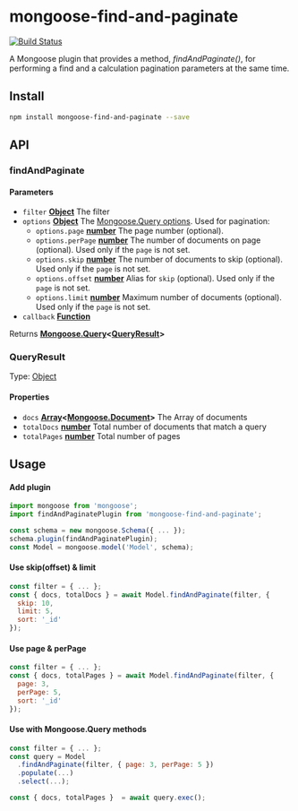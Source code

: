 # mongoose-find-and-paginate

[![Build Status](https://travis-ci.com/safer-bwd/mongoose-find-and-paginate.svg?branch=master)](https://travis-ci.com/safer-bwd/mongoose-find-and-paginate)

A Mongoose plugin that provides a method, _findAndPaginate()_, for performing a find and a calculation pagination parameters at the same time.

## Install

```sh
npm install mongoose-find-and-paginate --save
```

## API

<!-- Generated by documentation.js. Update this documentation by updating the source code. -->

### findAndPaginate

#### Parameters

-   `filter` **[Object](https://developer.mozilla.org/docs/Web/JavaScript/Reference/Global_Objects/Object)** The filter
-   `options` **[Object](https://developer.mozilla.org/docs/Web/JavaScript/Reference/Global_Objects/Object)** The [Mongoose.Query options](https://mongoosejs.com/docs/api.html#query_Query-setOptions). Used for pagination:
    -   `options.page` **[number](https://developer.mozilla.org/docs/Web/JavaScript/Reference/Global_Objects/Number)** The page number (optional).
    -   `options.perPage` **[number](https://developer.mozilla.org/docs/Web/JavaScript/Reference/Global_Objects/Number)** The number of documents on page (optional). Used only if the `page` is not set.
    -   `options.skip` **[number](https://developer.mozilla.org/docs/Web/JavaScript/Reference/Global_Objects/Number)** The number of documents to skip (optional). Used only if the `page` is not set.
    -   `options.offset` **[number](https://developer.mozilla.org/docs/Web/JavaScript/Reference/Global_Objects/Number)** Alias for `skip` (optional). Used only if the `page` is not set.
    -   `options.limit` **[number](https://developer.mozilla.org/docs/Web/JavaScript/Reference/Global_Objects/Number)** Maximum number of documents (optional). Used only if the `page` is not set.
-   `callback` **[Function](https://developer.mozilla.org/docs/Web/JavaScript/Reference/Statements/function)** 

Returns **[Mongoose.Query](https://mongoosejs.com/docs/api/query.html)&lt;[QueryResult](#queryresult)&gt;** 

### QueryResult

Type: [Object](https://developer.mozilla.org/docs/Web/JavaScript/Reference/Global_Objects/Object)

#### Properties

-   `docs` **[Array](https://developer.mozilla.org/docs/Web/JavaScript/Reference/Global_Objects/Array)&lt;[Mongoose.Document](https://mongoosejs.com/docs/api/document.html)&gt;** The Array of documents
-   `totalDocs` **[number](https://developer.mozilla.org/docs/Web/JavaScript/Reference/Global_Objects/Number)** Total number of documents that match a query
-   `totalPages` **[number](https://developer.mozilla.org/docs/Web/JavaScript/Reference/Global_Objects/Number)** Total number of pages

## Usage

#### Add plugin
```javascript
import mongoose from 'mongoose';
import findAndPaginatePlugin from 'mongoose-find-and-paginate';

const schema = new mongoose.Schema({ ... });
schema.plugin(findAndPaginatePlugin);
const Model = mongoose.model('Model', schema);
```

#### Use skip(offset) & limit
```javascript
const filter = { ... };
const { docs, totalDocs } = await Model.findAndPaginate(filter, {
  skip: 10,
  limit: 5,
  sort: '_id'
});
```

#### Use page & perPage
```javascript
const filter = { ... };
const { docs, totalPages } = await Model.findAndPaginate(filter, {
  page: 3,
  perPage: 5,
  sort: '_id'
});
```

#### Use with Mongoose.Query methods
```javascript
const filter = { ... };
const query = Model
  .findAndPaginate(filter, { page: 3, perPage: 5 })
  .populate(...)
  .select(...);

const { docs, totalPages }  = await query.exec();
```

